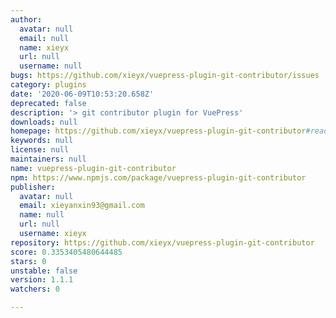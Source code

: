```yaml
---
author:
  avatar: null
  email: null
  name: xieyx
  url: null
  username: null
bugs: https://github.com/xieyx/vuepress-plugin-git-contributor/issues
category: plugins
date: '2020-06-09T10:53:20.658Z'
deprecated: false
description: '> git contributor plugin for VuePress'
downloads: null
homepage: https://github.com/xieyx/vuepress-plugin-git-contributor#readme
keywords: null
license: null
maintainers: null
name: vuepress-plugin-git-contributor
npm: https://www.npmjs.com/package/vuepress-plugin-git-contributor
publisher:
  avatar: null
  email: xieyanxin93@gmail.com
  name: null
  url: null
  username: xieyx
repository: https://github.com/xieyx/vuepress-plugin-git-contributor
score: 0.3353405480644485
stars: 0
unstable: false
version: 1.1.1
watchers: 0

---
```


